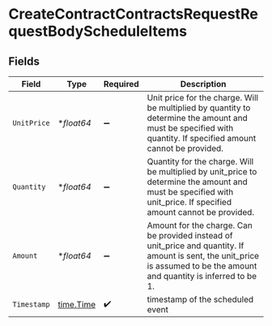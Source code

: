 # CreateContractContractsRequestRequestBodyScheduleItems


## Fields

| Field                                                                                                                                                                      | Type                                                                                                                                                                       | Required                                                                                                                                                                   | Description                                                                                                                                                                |
| -------------------------------------------------------------------------------------------------------------------------------------------------------------------------- | -------------------------------------------------------------------------------------------------------------------------------------------------------------------------- | -------------------------------------------------------------------------------------------------------------------------------------------------------------------------- | -------------------------------------------------------------------------------------------------------------------------------------------------------------------------- |
| `UnitPrice`                                                                                                                                                                | **float64*                                                                                                                                                                 | :heavy_minus_sign:                                                                                                                                                         | Unit price for the charge. Will be multiplied by quantity to determine the amount and must be specified with quantity. If specified amount cannot be provided.             |
| `Quantity`                                                                                                                                                                 | **float64*                                                                                                                                                                 | :heavy_minus_sign:                                                                                                                                                         | Quantity for the charge. Will be multiplied by unit_price to determine the amount and must be specified with unit_price. If specified amount cannot be provided.           |
| `Amount`                                                                                                                                                                   | **float64*                                                                                                                                                                 | :heavy_minus_sign:                                                                                                                                                         | Amount for the charge. Can be provided instead of unit_price and quantity. If amount is sent, the unit_price is assumed to be the amount and quantity is inferred to be 1. |
| `Timestamp`                                                                                                                                                                | [time.Time](https://pkg.go.dev/time#Time)                                                                                                                                  | :heavy_check_mark:                                                                                                                                                         | timestamp of the scheduled event                                                                                                                                           |